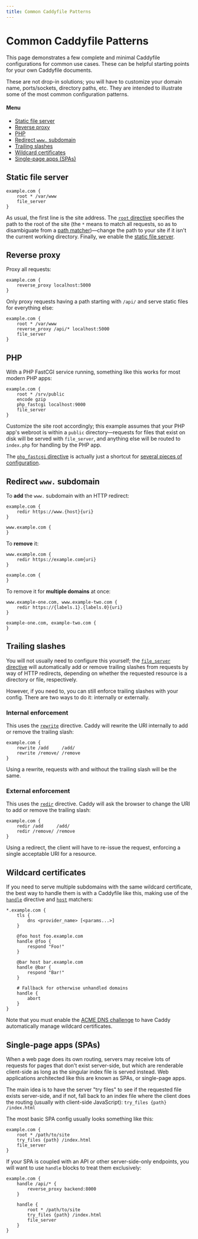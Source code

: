 ```yaml
---
title: Common Caddyfile Patterns
---
```


# Common Caddyfile Patterns

This page demonstrates a few complete and minimal Caddyfile configurations for common use cases. These can be helpful starting points for your own Caddyfile documents.

These are not drop-in solutions; you will have to customize your domain name, ports/sockets, directory paths, etc. They are intended to illustrate some of the most common configuration patterns.

#### Menu

- [Static file server](#static-file-server)
- [Reverse proxy](#reverse-proxy)
- [PHP](#php)
- [Redirect `www.` subdomain](#redirect-www-subdomain)
- [Trailing slashes](#trailing-slashes)
- [Wildcard certificates](#wildcard-certificates)
- [Single-page apps (SPAs)](#single-page-apps-spas)


## Static file server

```caddy
example.com {
	root * /var/www
	file_server
}
```

As usual, the first line is the site address. The [`root` directive](/docs/caddyfile/directives/root) specifies the path to the root of the site (the `*` means to match all requests, so as to disambiguate from a [path matcher](/docs/caddyfile/matchers#path-matchers))&mdash;change the path to your site if it isn't the current working directory. Finally, we enable the [static file server](/docs/caddyfile/directives/file_server).


## Reverse proxy

Proxy all requests:

```caddy
example.com {
	reverse_proxy localhost:5000
}
```

Only proxy requests having a path starting with `/api/` and serve static files for everything else:

```caddy
example.com {
	root * /var/www
	reverse_proxy /api/* localhost:5000
	file_server
}
```


## PHP

With a PHP FastCGI service running, something like this works for most modern PHP apps:

```caddy
example.com {
	root * /srv/public
	encode gzip
	php_fastcgi localhost:9000
	file_server
}
```

Customize the site root accordingly; this example assumes that your PHP app's webroot is within a `public` directory&mdash;requests for files that exist on disk will be served with `file_server`, and anything else will be routed to `index.php` for handling by the PHP app.

The [`php_fastcgi` directive](/docs/caddyfile/directives/php_fastcgi) is actually just a shortcut for [several pieces of configuration](/docs/caddyfile/directives/php_fastcgi#expanded-form).


## Redirect `www.` subdomain

To **add** the `www.` subdomain with an HTTP redirect:

```caddy
example.com {
	redir https://www.{host}{uri}
}

www.example.com {
}
```


To **remove** it:

```caddy
www.example.com {
	redir https://example.com{uri}
}

example.com {
}
```


To remove it for **multiple domains** at once:

```caddy
www.example-one.com, www.example-two.com {
	redir https://{labels.1}.{labels.0}{uri}
}

example-one.com, example-two.com {
}
```


## Trailing slashes

You will not usually need to configure this yourself; the [`file_server` directive](/docs/caddyfile/directives/file_server) will automatically add or remove trailing slashes from requests by way of HTTP redirects, depending on whether the requested resource is a directory or file, respectively.

However, if you need to, you can still enforce trailing slashes with your config. There are two ways to do it: internally or externally.

### Internal enforcement

This uses the [`rewrite`](/docs/caddyfile/directives/rewrite) directive. Caddy will rewrite the URI internally to add or remove the trailing slash:

```caddy
example.com {
	rewrite /add     /add/
	rewrite /remove/ /remove
}
```

Using a rewrite, requests with and without the trailing slash will be the same.


### External enforcement

This uses the [`redir`](/docs/caddyfile/directives/redir) directive. Caddy will ask the browser to change the URI to add or remove the trailing slash:

```caddy
example.com {
	redir /add     /add/
	redir /remove/ /remove
}
```

Using a redirect, the client will have to re-issue the request, enforcing a single acceptable URI for a resource.



## Wildcard certificates

If you need to serve multiple subdomains with the same wildcard certificate, the best way to handle them is with a Caddyfile like this, making use of the [`handle`](/docs/caddyfile/directives/handle) directive and [`host`](/docs/caddyfile/matchers#host) matchers:

```caddy
*.example.com {
	tls {
		dns <provider_name> [<params...>]
	}

	@foo host foo.example.com
	handle @foo {
		respond "Foo!"
	}

	@bar host bar.example.com
	handle @bar {
		respond "Bar!"
	}

	# Fallback for otherwise unhandled domains
	handle {
		abort
	}
}
```

Note that you must enable the [ACME DNS challenge](/docs/automatic-https#dns-challenge) to have Caddy automatically manage wildcard certificates.



## Single-page apps (SPAs)

When a web page does its own routing, servers may receive lots of requests for pages that don't exist server-side, but which are renderable client-side as long as the singular index file is served instead. Web applications architected like this are known as SPAs, or single-page apps.

The main idea is to have the server "try files" to see if the requested file exists server-side, and if not, fall back to an index file where the client does the routing (usually with client-side JavaScript): `try_files {path} /index.html`

The most basic SPA config usually looks something like this:

```caddy
example.com {
	root * /path/to/site
	try_files {path} /index.html
	file_server
}
```

If your SPA is coupled with an API or other server-side-only endpoints, you will want to use `handle` blocks to treat them exclusively:

```caddy
example.com {
	handle /api/* {
		reverse_proxy backend:8000
	}

	handle {
		root * /path/to/site
		try_files {path} /index.html
		file_server
	}
}
```
